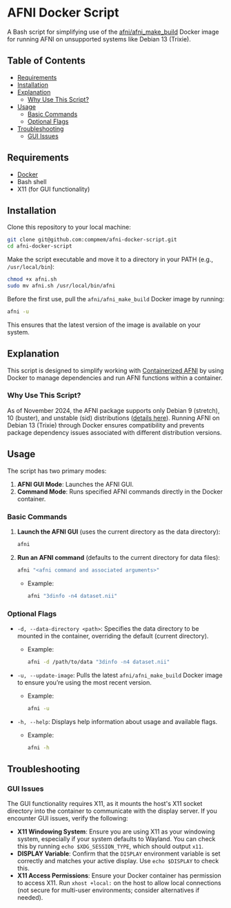 
# AFNI Docker Script

A Bash script for simplifying use of the [afni/afni_make_build](https://hub.docker.com/r/afni/afni_make_build) Docker image for running AFNI on unsupported systems like Debian 13 (Trixie).

## Table of Contents
- [Requirements](#requirements)
- [Installation](#installation)
- [Explanation](#explanation)
  - [Why Use This Script?](#why-use-this-script)
- [Usage](#usage)
  - [Basic Commands](#basic-commands)
  - [Optional Flags](#optional-flags)
- [Troubleshooting](#troubleshooting)
  - [GUI Issues](#gui-issues)

## Requirements
- [Docker](https://www.docker.com/)
- Bash shell
- X11 (for GUI functionality)

## Installation

Clone this repository to your local machine:
```bash
git clone git@github.com:compmem/afni-docker-script.git
cd afni-docker-script
```

Make the script executable and move it to a directory in your PATH (e.g., `/usr/local/bin`):
```bash
chmod +x afni.sh
sudo mv afni.sh /usr/local/bin/afni
```

Before the first use, pull the `afni/afni_make_build` Docker image by running:
```bash
afni -u
```

This ensures that the latest version of the image is available on your system.

## Explanation

This script is designed to simplify working with [Containerized AFNI](https://afni.nimh.nih.gov/pub/dist/doc/htmldoc/background_install/container.html#) by using Docker to manage dependencies and run AFNI functions within a container.

### Why Use This Script?

As of November 2024, the AFNI package supports only Debian 9 (stretch), 10 (buster), and unstable (sid) distributions ([details here](https://neuro.debian.net/pkgs/afni.html#binary-pkg-afni)). Running AFNI on Debian 13 (Trixie) through Docker ensures compatibility and prevents package dependency issues associated with different distribution versions.

## Usage

The script has two primary modes:
1. **AFNI GUI Mode**: Launches the AFNI GUI.
2. **Command Mode**: Runs specified AFNI commands directly in the Docker container.

### Basic Commands

1. **Launch the AFNI GUI** (uses the current directory as the data directory):
   ```bash
   afni
   ```

2. **Run an AFNI command** (defaults to the current directory for data files):
   ```bash
   afni "<afni command and associated arguments>"
   ```
   - Example:
     ```bash
     afni "3dinfo -n4 dataset.nii"
     ```

### Optional Flags

- `-d, --data-directory <path>`: Specifies the data directory to be mounted in the container, overriding the default (current directory).
  - Example:
    ```bash
    afni -d /path/to/data "3dinfo -n4 dataset.nii"
    ```

- `-u, --update-image`: Pulls the latest `afni/afni_make_build` Docker image to ensure you’re using the most recent version.
  - Example:
    ```bash
    afni -u
    ```

- `-h, --help`: Displays help information about usage and available flags.
  - Example:
    ```bash
    afni -h
    ```

## Troubleshooting

### GUI Issues

The GUI functionality requires X11, as it mounts the host's X11 socket directory into the container to communicate with the display server. If you encounter GUI issues, verify the following:

- **X11 Windowing System**: Ensure you are using X11 as your windowing system, especially if your system defaults to Wayland. You can check this by running `echo $XDG_SESSION_TYPE`, which should output `x11`.
- **DISPLAY Variable**: Confirm that the `DISPLAY` environment variable is set correctly and matches your active display. Use `echo $DISPLAY` to check this.
- **X11 Access Permissions**: Ensure your Docker container has permission to access X11. Run `xhost +local:` on the host to allow local connections (not secure for multi-user environments; consider alternatives if needed).
